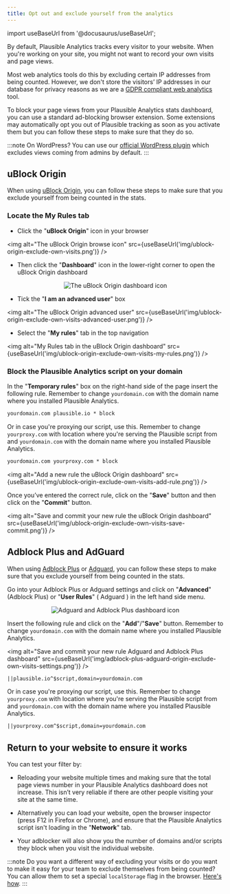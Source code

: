```yaml
---
title: Opt out and exclude yourself from the analytics
---
```


import useBaseUrl from '@docusaurus/useBaseUrl';

By default, Plausible Analytics tracks every visitor to your website. When you're working on your site, you might not want to record your own visits and page views.

Most web analytics tools do this by excluding certain IP addresses from being counted. However, we don't store the visitors’ IP addresses in our database for privacy reasons as we are a [GDPR compliant web analytics](https://plausible.io/data-policy) tool.

To block your page views from your Plausible Analytics stats dashboard, you can use a standard ad-blocking browser extension. Some extensions may automatically opt you out of Plausible tracking as soon as you activate them but you can follow these steps to make sure that they do so. 
 
:::note 
On WordPress? You can use our [official WordPress plugin](https://plausible.io/wordpress-analytics-plugin) which excludes views coming from admins by default.
:::

## uBlock Origin

When using [uBlock Origin](https://github.com/gorhill/uBlock/#installation), you can follow these steps to make sure that you exclude yourself from being counted in the stats. 

### Locate the My Rules tab

* Click the "**uBlock Origin**" icon in your browser

<img alt="The uBlock Origin browse icon" src={useBaseUrl('img/ublock-origin-exclude-own-visits.png')} />

* Then click the "**Dashboard**" icon in the lower-right corner to open the uBlock Origin dashboard

<center><img alt="The uBlock Origin dashboard icon" src={useBaseUrl('img/ublock-origin-exclude-own-visits-settings.png')} /></center>

* Tick the "**I am an advanced user**" box

<img alt="The uBlock Origin advanced user" src={useBaseUrl('img/ublock-origin-exclude-own-visits-advanced-user.png')} />

* Select the "**My rules**" tab in the top navigation

<img alt="My Rules tab in the uBlock Origin dashboard" src={useBaseUrl('img/ublock-origin-exclude-own-visits-my-rules.png')} />

### Block the Plausible Analytics script on your domain


In the "**Temporary rules**" box on the right-hand side of the page insert the following rule. Remember to change `yourdomain.com` with the domain name where you installed Plausible Analytics.

```html 
yourdomain.com plausible.io * block 
```

Or in case you're proxying our script, use this. Remember to change `yourproxy.com` with location where you're serving the Plausible script from and `yourdomain.com` with the domain name where you installed Plausible Analytics.

```html
yourdomain.com yourproxy.com * block 
```

<img alt="Add a new rule the uBlock Origin dashboard" src={useBaseUrl('img/ublock-origin-exclude-own-visits-add-rule.png')} />

Once you’ve entered the correct rule, click on the "**Save**" button and then click on the "**Commit**" button.

<img alt="Save and commit your new rule the uBlock Origin dashboard" src={useBaseUrl('img/ublock-origin-exclude-own-visits-save-commit.png')} />

## Adblock Plus and AdGuard

When using [Adblock Plus](https://adblockplus.org/) or [Adguard](https://adguard.com), you can follow these steps to make sure that you exclude yourself from being counted in the stats. 


Go into your Adblock Plus or Adguard settings and click on "**Advanced**" (Adblock Plus) or "**User Rules**" ( Adguard ) in the left hand side menu. 

<center><img alt="Adguard and Adblock Plus dashboard icon" src={useBaseUrl('img/adblock-plus-adguard-origin-exclude-own-visits.png')} /></center>

Insert the following rule and click on the "**Add**"/"**Save**" button. Remember to change `yourdomain.com` with the domain name where you installed Plausible Analytics.

<img alt="Save and commit your new rule Adguard and Adblock Plus dashboard" src={useBaseUrl('img/adblock-plus-adguard-origin-exclude-own-visits-settings.png')} />


```html
||plausible.io^$script,domain=yourdomain.com 
```

Or in case you're proxying our script, use this. Remember to change `yourproxy.com` with location where you're serving the Plausible script from and `yourdomain.com` with the domain name where you installed Plausible Analytics.

```html
||yourproxy.com^$script,domain=yourdomain.com 
```

## Return to your website to ensure it works

You can test your filter by:

* Reloading your website multiple times and making sure that the total page views number in your Plausible Analytics dashboard does not increase. This isn’t very reliable if there are other people visiting your site at the same time.

* Alternatively you can load your website, open the browser inspector (press F12 in Firefox or Chrome), and ensure that the Plausible Analytics script isn't loading in the "**Network**" tab.

* Your adblocker will also show you the number of domains and/or scripts they block when you visit the individual website.

:::note
Do you want a different way of excluding your visits or do you want to make it easy for your team to exclude themselves from being counted? You can allow them to set a special `localStorage` flag in the browser. [Here's how](excluding-localstorage.md).
:::
